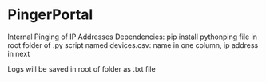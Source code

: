 # PingerPortal
Internal Pinging of IP Addresses 
Dependencies: 
pip install pythonping
file in root folder of .py script named devices.csv: name in one column, ip address in next

Logs will be saved in root of folder as .txt file
